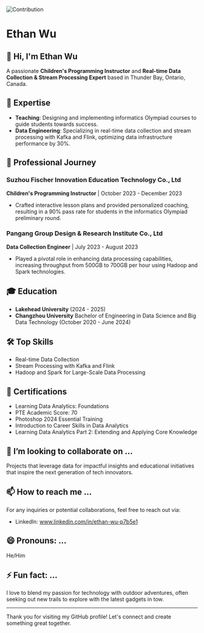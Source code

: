![Contribution](https://activity-graph.herokuapp.com/graph?username=madushadhanushka&theme=react-dark&hide_border=true&area=true)
# Ethan Wu

## 👋 Hi, I'm Ethan Wu

A passionate **Children's Programming Instructor** and **Real-time Data Collection & Stream Processing Expert** based in Thunder Bay, Ontario, Canada.

## 🔧 Expertise

- **Teaching**: Designing and implementing informatics Olympiad courses to guide students towards success.
- **Data Engineering**: Specializing in real-time data collection and stream processing with Kafka and Flink, optimizing data infrastructure performance by 30%.

## 💼 Professional Journey

### Suzhou Fischer Innovation Education Technology Co., Ltd
**Children's Programming Instructor** | October 2023 - December 2023
- Crafted interactive lesson plans and provided personalized coaching, resulting in a 90% pass rate for students in the informatics Olympiad preliminary round.

### Pangang Group Design & Research Institute Co., Ltd
**Data Collection Engineer** | July 2023 - August 2023
- Played a pivotal role in enhancing data processing capabilities, increasing throughput from 500GB to 700GB per hour using Hadoop and Spark technologies.

## 🎓 Education

- **Lakehead University** (2024 - 2025)
- **Changzhou University** Bachelor of Engineering in Data Science and Big Data Technology (October 2020 - June 2024)

## 🛠️ Top Skills

- Real-time Data Collection
- Stream Processing with Kafka and Flink
- Hadoop and Spark for Large-Scale Data Processing

## 🏅 Certifications

- Learning Data Analytics: Foundations
- PTE Academic Score: 70
- Photoshop 2024 Essential Training
- Introduction to Career Skills in Data Analytics
- Learning Data Analytics Part 2: Extending and Applying Core Knowledge

## 💞️ I’m looking to collaborate on ...

Projects that leverage data for impactful insights and educational initiatives that inspire the next generation of tech innovators.

## 📫 How to reach me ...

For any inquiries or potential collaborations, feel free to reach out via:

- LinkedIn: www.linkedin.com/in/ethan-wu-p7b5e1

## 😄 Pronouns: ...

He/Him

## ⚡ Fun fact: ...

I love to blend my passion for technology with outdoor adventures, often seeking out new trails to explore with the latest gadgets in tow.

---

Thank you for visiting my GitHub profile! Let's connect and create something great together.
